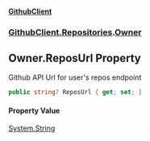 #### [GithubClient](index 'index')
### [GithubClient.Repositories](GithubClient.Repositories 'GithubClient.Repositories').[Owner](GithubClient.Repositories.Owner 'GithubClient.Repositories.Owner')

## Owner.ReposUrl Property

Github API Url for user's repos endpoint

```csharp
public string? ReposUrl { get; set; }
```

#### Property Value
[System.String](https://docs.microsoft.com/en-us/dotnet/api/System.String 'System.String')